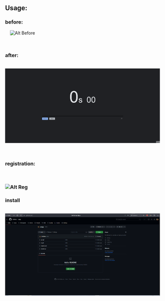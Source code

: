 ## Usage:

### before: 
&nbsp;
&nbsp;
![Alt Before](https://github.com/DefBritva/snipp/blob/main/res/standart.gif)

&nbsp;
&nbsp;

### after:
&nbsp;
&nbsp;
![Alt After](https://github.com/DefBritva/snipp/blob/main/res/gen.gif)

&nbsp;
&nbsp;

### registration:
&nbsp;
&nbsp;
### ![Alt Reg](https://github.com/DefBritva/snipp/blob/main/res/reg.gif)



### install
&nbsp;
&nbsp;
![Alt Inst](https://github.com/DefBritva/snipp/blob/main/res/install.gif)
